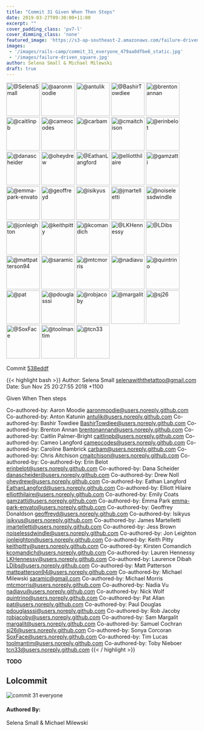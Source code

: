 ```yaml
---
title: "Commit 31 Given When Then Steps"
date: 2019-03-27T09:30:00+11:00
excerpt: ""
cover_padding_class: 'pv7-l'
cover_dimming_class: 'none'
featured_image: 'https://s3-ap-southeast-2.amazonaws.com/failure-driven-blog/railscamp-24-woodfield-hobart/commit_31_everyone_479aa0dfbe6.gif'
images:
 - '/images/rails-camp/commit_31_everyone_479aa0dfbe6_static.jpg'
 - '/images/failure-driven_square.jpg'
author: Selena Small & Michael Milewski 
draft: true
---
```


<img alt="@SelenaSmall" src="//github.com/SelenaSmall.png" style="display: inline; width: 88px;" height="88" />
<img alt="@aaronmoodie" src="//github.com/aaronmoodie.png" style="display: inline; width: 88px;" height="88" />
<img alt="@antulik" src="//github.com/antulik.png" style="display: inline; width: 88px;" height="88" />
<img alt="@BashirTowdiee" src="//github.com/BashirTowdiee.png" style="display: inline; width: 88px;" height="88" />
<img alt="@brentonannan" src="//github.com/brentonannan.png" style="display: inline; width: 88px;" height="88" />
<img alt="@caitlinpb" src="//github.com/caitlinpb.png" style="display: inline; width: 88px;" height="88" />
<img alt="@cameocodes" src="//github.com/cameocodes.png" style="display: inline; width: 88px;" height="88" />
<img alt="@carbam" src="//github.com/carbam.png" style="display: inline; width: 88px;" height="88" />
<img alt="@cmaitchison" src="//github.com/cmaitchison.png" style="display: inline; width: 88px;" height="88" />
<img alt="@erinbelot" src="//github.com/erinbelot.png" style="display: inline; width: 88px;" height="88" />
<img alt="@danascheider" src="//github.com/danascheider.png" style="display: inline; width: 88px;" height="88" />
<img alt="@oheydrew" src="//github.com/oheydrew.png" style="display: inline; width: 88px;" height="88" />
<img alt="@EathanLangford" src="//github.com/EathanLangford.png" style="display: inline; width: 88px;" height="88" />
<img alt="@elliotthilaire" src="//github.com/elliotthilaire.png" style="display: inline; width: 88px;" height="88" />
<img alt="@gamzatti" src="//github.com/gamzatti.png" style="display: inline; width: 88px;" height="88" />
<img alt="@emma-park-envato" src="//github.com/emma-park-envato.png" style="display: inline; width: 88px;" height="88" />
<img alt="@geoffreyd" src="//github.com/geoffreyd.png" style="display: inline; width: 88px;" height="88" />
<img alt="@isikyus" src="//github.com/isikyus.png" style="display: inline; width: 88px;" height="88" />
<img alt="@jmartelletti" src="//github.com/jmartelletti.png" style="display: inline; width: 88px;" height="88" />
<img alt="@noiselessdwindle" src="//github.com/noiselessdwindle.png" style="display: inline; width: 88px;" height="88" />
<img alt="@jonleighton" src="//github.com/jonleighton.png" style="display: inline; width: 88px;" height="88" />
<img alt="@keithpitty" src="//github.com/keithpitty.png" style="display: inline; width: 88px;" height="88" />
<img alt="@kcomandich" src="//github.com/kcomandich.png" style="display: inline; width: 88px;" height="88" />
<img alt="@LKHennessy" src="//github.com/LKHennessy.png" style="display: inline; width: 88px;" height="88" />
<img alt="@LDibs" src="//github.com/LDibs.png" style="display: inline; width: 88px;" height="88" />
<img alt="@mattpatterson94" src="//github.com/mattpatterson94.png" style="display: inline; width: 88px;" height="88" />
<img alt="@saramic" src="//github.com/saramic.png" style="display: inline; width: 88px;" height="88" />
<img alt="@mtcmorris" src="//github.com/mtcmorris.png" style="display: inline; width: 88px;" height="88" />
<img alt="@nadiavu" src="//github.com/nadiavu.png" style="display: inline; width: 88px;" height="88" />
<img alt="@quintrino" src="//github.com/quintrino.png" style="display: inline; width: 88px;" height="88" />
<img alt="@pat" src="//github.com/pat.png" style="display: inline; width: 88px;" height="88" />
<img alt="@pdouglasssi" src="//github.com/pdouglasssi.png" style="display: inline; width: 88px;" height="88" />
<img alt="@robjacoby" src="//github.com/robjacoby.png" style="display: inline; width: 88px;" height="88" />
<img alt="@margalit" src="//github.com/margalit.png" style="display: inline; width: 88px;" height="88" />
<img alt="@sj26" src="//github.com/sj26.png" style="display: inline; width: 88px;" height="88" />
<img alt="@SoxFace" src="//github.com/SoxFace.png" style="display: inline; width: 88px;" height="88" />
<img alt="@toolmantim" src="//github.com/toolmantim.png" style="display: inline; width: 88px;" height="88" />
<img alt="@tcn33" src="//github.com/tcn33.png" style="display: inline; width: 88px;" height="88" />

Commit [538eddf](https://github.com/failure-driven/railscamp-search-term/commit/538eddfb10adda512ba8ab29af23b486aac6d448)

{{< highlight bash >}}
Author: Selena Small <selenawiththetattoo@gmail.com>
Date:   Sun Nov 25 20:27:55 2018 +1100

Given When Then steps

Co-authored-by: Aaron Moodie <aaronmoodie@users.noreply.github.com>
Co-authored-by: Anton Katunin <antulik@users.noreply.github.com>
Co-authored-by: Bashir Towdiee <BashirTowdiee@users.noreply.github.com>
Co-authored-by: Brenton Annan <brentonannan@users.noreply.github.com>
Co-authored-by: Caitlin Palmer-Bright <caitlinpb@users.noreply.github.com>
Co-authored-by: Cameo Langford <cameocodes@users.noreply.github.com>
Co-authored-by: Caroline Bambrick <carbam@users.noreply.github.com>
Co-authored-by: Chris Aitchison <cmaitchison@users.noreply.github.com>
Co-authored-by: Co-authored-by: Erin Belot <erinbelot@users.noreply.github.com>
Co-authored-by: Dana Scheider <danascheider@users.noreply.github.com>
Co-authored-by: Drew Noll <oheydrew@users.noreply.github.com>
Co-authored-by: Eathan Langford <EathanLangford@users.noreply.github.com>
Co-authored-by: Elliott Hilaire <elliotthilaire@users.noreply.github.com>
Co-authored-by: Emily Coats <gamzatti@users.noreply.github.com>
Co-authored-by: Emma Park <emma-park-envato@users.noreply.github.com>
Co-authored-by: Geoffrey Donaldson <geoffreyd@users.noreply.github.com>
Co-authored-by: Isikyus <isikyus@users.noreply.github.com>
Co-authored-by: James Martelletti <jmartelletti@users.noreply.github.com>
Co-authored-by: Jess Brown <noiselessdwindle@users.noreply.github.com>
Co-authored-by: Jon Leighton <jonleighton@users.noreply.github.com>
Co-authored-by: Keith Pitty <keithpitty@users.noreply.github.com>
Co-authored-by: Kirsten Comandich <kcomandich@users.noreply.github.com>
Co-authored-by: Lauren Hennessy <LKHennessy@users.noreply.github.com>
Co-authored-by: Laurence Dibah <LDibs@users.noreply.github.com>
Co-authored-by: Matt Patterson <mattpatterson94@users.noreply.github.com>
Co-authored-by: Michael Milewski <saramic@gmail.com>
Co-authored-by: Michael Morris <mtcmorris@users.noreply.github.com>
Co-authored-by: Nadia Vu <nadiavu@users.noreply.github.com>
Co-authored-by: Nick Wolf <quintrino@users.noreply.github.com>
Co-authored-by: Pat Allan <pat@users.noreply.github.com>
Co-authored-by: Paul Douglas <pdouglasssi@users.noreply.github.com>
Co-authored-by: Rob Jacoby <robjacoby@users.noreply.github.com>
Co-authored-by: Sam Margalit <margalit@users.noreply.github.com>
Co-authored-by: Samuel Cochran <sj26@users.noreply.github.com>
Co-authored-by: Sonya Corcoran <SoxFace@users.noreply.github.com>
Co-authored-by: Tim Lucas <toolmantim@users.noreply.github.com>
Co-authored-by: Toby Nieboer <tcn33@users.noreply.github.com>
{{< / highlight >}}

**TODO**

## Lolcommit

![commit 31 everyone](https://s3-ap-southeast-2.amazonaws.com/failure-driven-blog/railscamp-24-woodfield-hobart/commit_31_everyone_479aa0dfbe6.gif)

#### Authored By:

Selena Small & Michael Milewski
